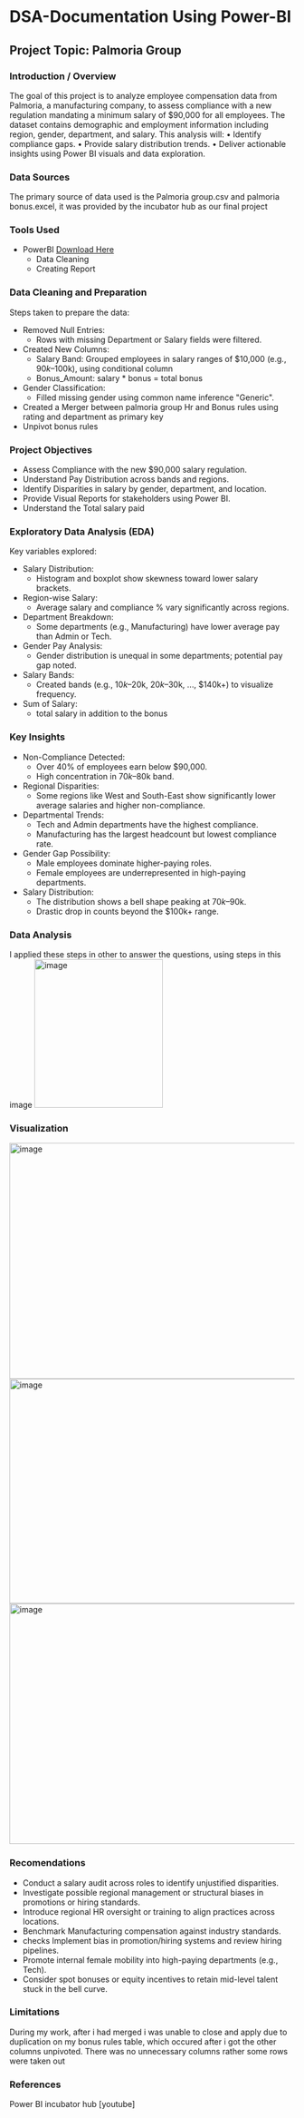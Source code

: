 # DSA-Documentation Using Power-BI
## Project Topic: Palmoria Group
### Introduction / Overview
The goal of this project is to analyze employee compensation data from Palmoria, a manufacturing company, to assess compliance with a new regulation mandating a minimum salary of $90,000 for all employees. The dataset contains demographic and employment information including region, gender, department, and salary.
This analysis will:
•	Identify compliance gaps.
•	Provide salary distribution trends.
•	Deliver actionable insights using Power BI visuals and data exploration.
### Data Sources
The primary source of data used is the Palmoria group.csv and palmoria bonus.excel, it was provided by the incubator hub as our final project
### Tools Used
 - PowerBI [Download Here](https://www.microsoft.com/en-us/power-platform/products/power-bi/downloads?ocid=ORSEARCH_Bing&msockid=0b06a1a0c36e6a270efdb7a4c21e6b87)
   - Data Cleaning
   - Creating Report

### Data Cleaning and Preparation
Steps taken to prepare the data:
- Removed Null Entries: 
   - Rows with missing Department or Salary fields were filtered. 
- Created New Columns: 
   - Salary Band: Grouped employees in salary ranges of $10,000 (e.g., $90k–$100k), using conditional column
   - Bonus_Amount: salary * bonus = total bonus
- Gender Classification: 
   - Filled missing gender using common name inference "Generic".
- Created a Merger between palmoria group Hr and Bonus rules using rating and department as primary key
- Unpivot bonus rules

### Project Objectives
- Assess Compliance with the new $90,000 salary regulation.
- Understand Pay Distribution across bands and regions.
- Identify Disparities in salary by gender, department, and location.
- Provide Visual Reports for stakeholders using Power BI.
- Understand the Total salary paid

### Exploratory Data Analysis (EDA)
Key variables explored:
- Salary Distribution: 
   - Histogram and boxplot show skewness toward lower salary brackets.
- Region-wise Salary: 
   - Average salary and compliance % vary significantly across regions.
- Department Breakdown: 
   - Some departments (e.g., Manufacturing) have lower average pay than Admin or Tech.
- Gender Pay Analysis: 
   - Gender distribution is unequal in some departments; potential pay gap noted.
- Salary Bands: 
   - Created bands (e.g., $10k–$20k, $20k–$30k, ..., $140k+) to visualize frequency.
- Sum of Salary:
   - total salary in addition to the bonus

### Key Insights
- Non-Compliance Detected:
   - Over 40% of employees earn below $90,000.
   - High concentration in $70k–$80k band.
- Regional Disparities:
   - Some regions like West and South-East show significantly lower average salaries and higher non-compliance.
- Departmental Trends:
   - Tech and Admin departments have the highest compliance.
   - Manufacturing has the largest headcount but lowest compliance rate.
- Gender Gap Possibility:
   - Male employees dominate higher-paying roles.
   - Female employees are underrepresented in high-paying departments.
- Salary Distribution:
   - The distribution shows a bell shape peaking at $70k–$90k.
   - Drastic drop in counts beyond the $100k+ range.

### Data Analysis
I applied these steps in other to answer the questions, using steps in this image
<img width="227" height="262" alt="image" src="https://github.com/user-attachments/assets/2ffb2aa2-b534-47e2-883c-1deabb8ae71b" />

### Visualization
<img width="735" height="416" alt="image" src="https://github.com/user-attachments/assets/518f3847-59a1-4f34-9a20-88a2e59b1c7d" />
<img width="732" height="396" alt="image" src="https://github.com/user-attachments/assets/fb7fb5a0-be63-462a-a296-3d1fcd1236dd" />
<img width="734" height="424" alt="image" src="https://github.com/user-attachments/assets/10a590cd-eaee-4449-82b1-2fa6e24a418a" />

### Recomendations
- Conduct a salary audit across roles to identify unjustified disparities.
- Investigate possible regional management or structural biases in promotions or hiring standards.
- Introduce regional HR oversight or training to align practices across locations.
- Benchmark Manufacturing compensation against industry standards.
- checks Implement bias in promotion/hiring systems and review hiring pipelines.
- Promote internal female mobility into high-paying departments (e.g., Tech).
- Consider spot bonuses or equity incentives to retain mid-level talent stuck in the bell curve.
  
### Limitations
During my work, after i had merged i was unable to close and apply due to duplication on my bonus rules table, which occured after i got the other columns unpivoted.
There was no unnecessary columns rather some rows were taken out

### References
Power BI
incubator hub [youtube]









